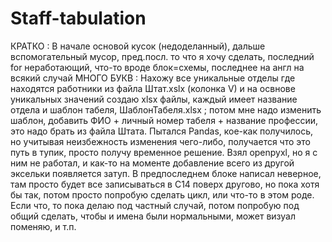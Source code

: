 # Staff-tabulation
КРАТКО : В начале основой кусок (недоделанный), дальше вспомогательный мусор, пред.посл. то что я хочу сделать, последний for неработающий, что-то вроде блок=схемы, последнее на англ на всякий случай
МНОГО БУКВ : Нахожу все уникальные отделы где находятся работники из файла Штат.xslx (колонка V) и на освнове уникальных значений создаю xlsx файлы, каждый имеет название отдела и шаблон табеля, ШаблонТабеля.xlsx ; потом мне надо изменить шаблон, добавить ФИО + личный номер табеля + название профессии, это надо брать из файла Штата. Пытался Pandas, кое-как получилось, но учитывая неизбежность изменения чего-либо, получается что это путь в тупик, просто получу временное решение. Взял openpyxl, но я с ним не работал, и как-то на моменте добавление всего из другой эксельки появляется затуп. В предпоследнем блоке написал неверное, там просто будет все записываться в C14 поверх другово, но пока хотя бы так, потом просто попробую сделать цикл, или что-то в этом роде.
Если что, то пока делаю под частный случай, потом попробую под общий сделать, чтобы и имена были нормальными, может визуал поменяю, и т.п.
